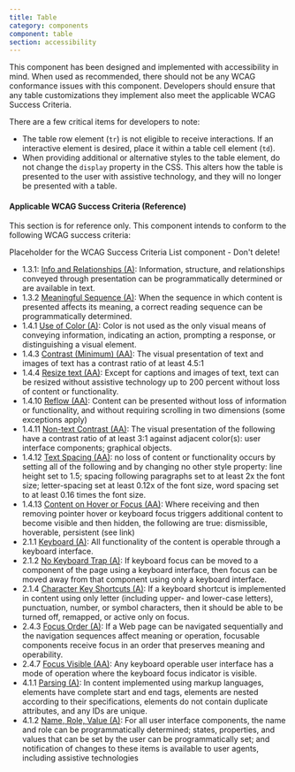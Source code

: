 ```yaml
---
title: Table
category: components
component: table
section: accessibility
---
```


This component has been designed and implemented with accessibility in mind. When used as recommended, there should not be any WCAG conformance issues with this component. Developers should ensure that any table customizations they implement also meet the applicable WCAG Success Criteria.

There are a few critical items for developers to note:

*   The table row element (`tr`) is not eligible to receive interactions. If an interactive element is desired, place it within a table cell element (`td`).
*   When providing additional or alternative styles to the table element, do not change the `display` property in the CSS. This alters how the table is presented to the user with assistive technology, and they will no longer be presented with a table.

#### Applicable WCAG Success Criteria (Reference)

This section is for reference only. This component intends to conform to the following WCAG success criteria:

<dummy-wcag-success-criteria-list data-list="1.3.1|1.3.2|1.4.1|1.4.3|1.4.4|1.4.10|1.4.11|1.4.12|1.4.13|2.1.1|2.1.2|2.1.4|2.4.3|2.4.7|4.1.1|4.1.2">Placeholder for the WCAG Success Criteria List component - Don't delete!</dummy-wcag-success-criteria-list>

*   1.3.1: [Info and Relationships (A)](https://www.w3.org/WAI/WCAG21/Understanding/info-and-relationships.html): Information, structure, and relationships conveyed through presentation can be programmatically determined or are available in text.
*   1.3.2 [Meaningful Sequence (A)](https://www.w3.org/WAI/WCAG21/Understanding/meaningful-sequence.html): When the sequence in which content is presented affects its meaning, a correct reading sequence can be programmatically determined.
*   1.4.1 [Use of Color (A)](https://www.w3.org/WAI/WCAG21/Understanding/use-of-color.html): Color is not used as the only visual means of conveying information, indicating an action, prompting a response, or distinguishing a visual element.
*   1.4.3 [Contrast (Minimum) (AA)](https://www.w3.org/WAI/WCAG21/Understanding/xxx.html): The visual presentation of text and images of text has a contrast ratio of at least 4.5:1
*   1.4.4 [Resize text (AA)](https://www.w3.org/WAI/WCAG21/Understanding/resize-text.html): Except for captions and images of text, text can be resized without assistive technology up to 200 percent without loss of content or functionality.
*   1.4.10 [Reflow (AA)](https://www.w3.org/WAI/WCAG21/Understanding/reflow.html): Content can be presented without loss of information or functionality, and without requiring scrolling in two dimensions (some exceptions apply)
*   1.4.11 [Non-text Contrast (AA)](https://www.w3.org/WAI/WCAG21/Understanding/non-text-contrast.html): The visual presentation of the following have a contrast ratio of at least 3:1 against adjacent color(s): user interface components; graphical objects.
*   1.4.12 [Text Spacing (AA)](https://www.w3.org/WAI/WCAG21/Understanding/text-spacing.html): no loss of content or functionality occurs by setting all of the following and by changing no other style property: line height set to 1.5; spacing following paragraphs set to at least 2x the font size; letter-spacing set at least 0.12x of the font size, word spacing set to at least 0.16 times the font size.
*   1.4.13 [Content on Hover or Focus (AA)](https://www.w3.org/WAI/WCAG21/Understanding/content-on-hover-or-focus.html): Where receiving and then removing pointer hover or keyboard focus triggers additional content to become visible and then hidden, the following are true: dismissible, hoverable, persistent (see link)
*   2.1.1 [Keyboard (A)](https://www.w3.org/WAI/WCAG21/Understanding/keyboard.html): All functionality of the content is operable through a keyboard interface.
*   2.1.2 [No Keyboard Trap (A)](https://www.w3.org/WAI/WCAG21/Understanding/no-keyboard-trap.html): If keyboard focus can be moved to a component of the page using a keyboard interface, then focus can be moved away from that component using only a keyboard interface.
*   2.1.4 [Character Key Shortcuts (A)](https://www.w3.org/WAI/WCAG21/Understanding/character-key-shortcuts.html): If a keyboard shortcut is implemented in content using only letter (including upper- and lower-case letters), punctuation, number, or symbol characters, then it should be able to be turned off, remapped, or active only on focus.
*   2.4.3 [Focus Order (A)](https://www.w3.org/WAI/WCAG21/Understanding/focus-order.html): If a Web page can be navigated sequentially and the navigation sequences affect meaning or operation, focusable components receive focus in an order that preserves meaning and operability.
*   2.4.7 [Focus Visible (AA)](https://www.w3.org/WAI/WCAG21/Understanding/focus-visible.html): Any keyboard operable user interface has a mode of operation where the keyboard focus indicator is visible.
*   4.1.1 [Parsing (A)](https://www.w3.org/WAI/WCAG21/Understanding/parsing.html): In content implemented using markup languages, elements have complete start and end tags, elements are nested according to their specifications, elements do not contain duplicate attributes, and any IDs are unique.
*   4.1.2 [Name, Role, Value (A)](https://www.w3.org/WAI/WCAG21/Understanding/name-role-value.html): For all user interface components, the name and role can be programmatically determined; states, properties, and values that can be set by the user can be programmatically set; and notification of changes to these items is available to user agents, including assistive technologies